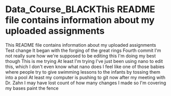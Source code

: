 # Data_Course_BLACKThis README file contains information about my uploaded assignments
This README file contains information about my uploaded assignments
Test change
It began with the forging of the great rings
Fourth commit
I'm not really sure how we're supposed to be editing this
I'm doing my best though
This is me trying
At least I'm trying
I've just been using nano to edit this, which I don't even know what nano does
I feel like one of those babies where people try to give swimming lessons to the infants by tossing them into a pool
At least my computer is pushing to git now after my meeting with Dr. Zahn
I may have lost count of how many changes I made so I'm covering my bases
paint the fence
